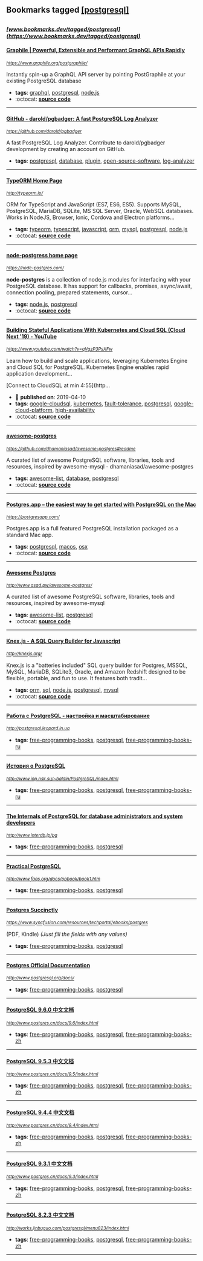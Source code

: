 ## Bookmarks tagged [[postgresql]](https://www.bookmarks.dev/search?q=[postgresql])

_<sup><sup>[www.bookmarks.dev/tagged/postgresql](https://www.bookmarks.dev/tagged/postgresql)</sup></sup>_
---
#### [Graphile | Powerful, Extensible and Performant GraphQL APIs Rapidly](https://www.graphile.org/postgraphile/)
_<sup>https://www.graphile.org/postgraphile/</sup>_

Instantly spin-up a GraphQL API server by pointing PostGraphile at your existing PostgreSQL database
* **tags**: [graphql](../tagged/graphql.md), [postgresql](../tagged/postgresql.md), [node.js](../tagged/node.js.md)
* :octocat: **[source code](https://github.com/graphile/postgraphile)**
---
#### [GitHub - darold/pgbadger: A fast PostgreSQL Log Analyzer](https://github.com/darold/pgbadger)
_<sup>https://github.com/darold/pgbadger</sup>_

A fast PostgreSQL Log Analyzer. Contribute to darold/pgbadger development by creating an account on GitHub.
* **tags**: [postgresql](../tagged/postgresql.md), [database](../tagged/database.md), [plugin](../tagged/plugin.md), [open-source-software](../tagged/open-source-software.md), [log-analyzer](../tagged/log-analyzer.md)
---
#### [TypeORM Home Page](http://typeorm.io/)
_<sup>http://typeorm.io/</sup>_

ORM for TypeScript and JavaScript (ES7, ES6, ES5). Supports MySQL, PostgreSQL, MariaDB, SQLite, MS SQL Server, Oracle, WebSQL databases. Works in NodeJS, Browser, Ionic, Cordova and Electron platforms...
* **tags**: [typeorm](../tagged/typeorm.md), [typescript](../tagged/typescript.md), [javascript](../tagged/javascript.md), [orm](../tagged/orm.md), [mysql](../tagged/mysql.md), [postgresql](../tagged/postgresql.md), [node.js](../tagged/node.js.md)
* :octocat: **[source code](https://github.com/typeorm/typeorm)**
---
#### [node-postgress home page](https://node-postgres.com/)
_<sup>https://node-postgres.com/</sup>_

**node-postgres** is a collection of node.js modules for interfacing with your PostgreSQL database. It has support for callbacks, promises, async/await, connection pooling, prepared statements, cursor...
* **tags**: [node.js](../tagged/node.js.md), [postgresql](../tagged/postgresql.md)
* :octocat: **[source code](https://github.com/brianc/node-postgres)**
---
#### [Building Stateful Applications With Kubernetes and Cloud SQL (Cloud Next '19) - YouTube](https://www.youtube.com/watch?v=qVgzP3PsXFw)
_<sup>https://www.youtube.com/watch?v=qVgzP3PsXFw</sup>_

Learn how to build and scale applications, leveraging Kubernetes Engine and Cloud SQL for PostgreSQL. Kubernetes Engine enables rapid application development...

[Connect to CloudSQL at min 4:55](http...
* :calendar: **published on**: 2019-04-10
* **tags**: [google-cloudsql](../tagged/google-cloudsql.md), [kubernetes](../tagged/kubernetes.md), [fault-tolerance](../tagged/fault-tolerance.md), [postgresql](../tagged/postgresql.md), [google-cloud-platform](../tagged/google-cloud-platform.md), [high-availability](../tagged/high-availability.md)
* :octocat: **[source code](https://github.com/GoogleCloudPlatform/gmemegen)**
---
#### [awesome-postgres](https://github.com/dhamaniasad/awesome-postgres#readme)
_<sup>https://github.com/dhamaniasad/awesome-postgres#readme</sup>_

A curated list of awesome PostgreSQL software, libraries, tools and resources, inspired by awesome-mysql - dhamaniasad/awesome-postgres
* **tags**: [awesome-list](../tagged/awesome-list.md), [database](../tagged/database.md), [postgresql](../tagged/postgresql.md)
* :octocat: **[source code](https://github.com/dhamaniasad/awesome-postgres#readme)**
---
#### [Postgres.app – the easiest way to get started with PostgreSQL on the Mac](https://postgresapp.com/)
_<sup>https://postgresapp.com/</sup>_

Postgres.app is a full featured PostgreSQL installation packaged as a standard Mac app.
* **tags**: [postgresql](../tagged/postgresql.md), [macos](../tagged/macos.md), [osx](../tagged/osx.md)
* :octocat: **[source code](https://github.com/PostgresApp/PostgresApp)**
---
#### [Awesome Postgres](http://www.asad.pw/awesome-postgres/)
_<sup>http://www.asad.pw/awesome-postgres/</sup>_

A curated list of awesome PostgreSQL software, libraries, tools and resources, inspired by awesome-mysql
* **tags**: [awesome-list](../tagged/awesome-list.md), [postgresql](../tagged/postgresql.md)
* :octocat: **[source code](https://github.com/dhamaniasad/awesome-postgres)**
---
#### [Knex.js - A SQL Query Builder for Javascript](http://knexjs.org/)
_<sup>http://knexjs.org/</sup>_

Knex.js is a "batteries included" SQL query builder for Postgres, MSSQL, MySQL, MariaDB, SQLite3, Oracle, and Amazon Redshift designed to be flexible, portable, and fun to use. It features both tradit...
* **tags**: [orm](../tagged/orm.md), [sql](../tagged/sql.md), [node.js](../tagged/node.js.md), [postgresql](../tagged/postgresql.md), [mysql](../tagged/mysql.md)
* :octocat: **[source code](https://github.com/tgriesser/knex)**
---
#### [Работа с PostgreSQL - настройка и масштабирование](http://postgresql.leopard.in.ua)
_<sup>http://postgresql.leopard.in.ua</sup>_

* **tags**: [free-programming-books](../tagged/free-programming-books.md), [postgresql](../tagged/postgresql.md), [free-programming-books-ru](../tagged/free-programming-books-ru.md)
---
#### [История о PostgreSQL](http://www.inp.nsk.su/~baldin/PostgreSQL/index.html)
_<sup>http://www.inp.nsk.su/~baldin/PostgreSQL/index.html</sup>_

* **tags**: [free-programming-books](../tagged/free-programming-books.md), [postgresql](../tagged/postgresql.md), [free-programming-books-ru](../tagged/free-programming-books-ru.md)
---
#### [The Internals of PostgreSQL for database administrators and system developers](http://www.interdb.jp/pg)
_<sup>http://www.interdb.jp/pg</sup>_

* **tags**: [free-programming-books](../tagged/free-programming-books.md), [postgresql](../tagged/postgresql.md)
---
#### [Practical PostgreSQL](http://www.faqs.org/docs/ppbook/book1.htm)
_<sup>http://www.faqs.org/docs/ppbook/book1.htm</sup>_

* **tags**: [free-programming-books](../tagged/free-programming-books.md), [postgresql](../tagged/postgresql.md)
---
#### [Postgres Succinctly](https://www.syncfusion.com/resources/techportal/ebooks/postgres)
_<sup>https://www.syncfusion.com/resources/techportal/ebooks/postgres</sup>_

(PDF, Kindle) *(Just fill the fields with any values)*
* **tags**: [free-programming-books](../tagged/free-programming-books.md), [postgresql](../tagged/postgresql.md)
---
#### [Postgres Official Documentation](http://www.postgresql.org/docs/)
_<sup>http://www.postgresql.org/docs/</sup>_

* **tags**: [free-programming-books](../tagged/free-programming-books.md), [postgresql](../tagged/postgresql.md)
---
#### [PostgreSQL 9.6.0 中文文档](http://www.postgres.cn/docs/9.6/index.html)
_<sup>http://www.postgres.cn/docs/9.6/index.html</sup>_

* **tags**: [free-programming-books](../tagged/free-programming-books.md), [postgresql](../tagged/postgresql.md), [free-programming-books-zh](../tagged/free-programming-books-zh.md)
---
#### [PostgreSQL 9.5.3 中文文档](http://www.postgres.cn/docs/9.5/index.html)
_<sup>http://www.postgres.cn/docs/9.5/index.html</sup>_

* **tags**: [free-programming-books](../tagged/free-programming-books.md), [postgresql](../tagged/postgresql.md), [free-programming-books-zh](../tagged/free-programming-books-zh.md)
---
#### [PostgreSQL 9.4.4 中文文档](http://www.postgres.cn/docs/9.4/index.html)
_<sup>http://www.postgres.cn/docs/9.4/index.html</sup>_

* **tags**: [free-programming-books](../tagged/free-programming-books.md), [postgresql](../tagged/postgresql.md), [free-programming-books-zh](../tagged/free-programming-books-zh.md)
---
#### [PostgreSQL 9.3.1 中文文档](http://www.postgres.cn/docs/9.3/index.html)
_<sup>http://www.postgres.cn/docs/9.3/index.html</sup>_

* **tags**: [free-programming-books](../tagged/free-programming-books.md), [postgresql](../tagged/postgresql.md), [free-programming-books-zh](../tagged/free-programming-books-zh.md)
---
#### [PostgreSQL 8.2.3 中文文档](http://works.jinbuguo.com/postgresql/menu823/index.html)
_<sup>http://works.jinbuguo.com/postgresql/menu823/index.html</sup>_

* **tags**: [free-programming-books](../tagged/free-programming-books.md), [postgresql](../tagged/postgresql.md), [free-programming-books-zh](../tagged/free-programming-books-zh.md)
---
